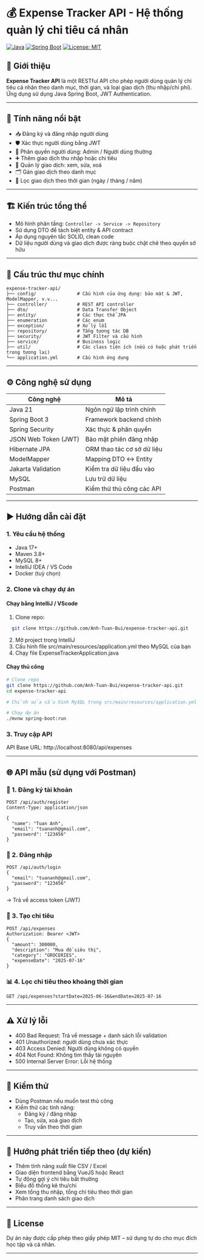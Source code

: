 # 💰 Expense Tracker API - Hệ thống quản lý chi tiêu cá nhân

[![Java](https://img.shields.io/badge/Java-21-blue)](https://openjdk.org/projects/jdk/17/)
[![Spring Boot](https://img.shields.io/badge/Spring%20Boot-3.5.0-brightgreen)](https://spring.io/projects/spring-boot)
[![License: MIT](https://img.shields.io/badge/license-MIT-blue.svg)](LICENSE)

## 📘 Giới thiệu

**Expense Tracker API** là một RESTful API cho phép người dùng quản lý chi tiêu cá nhân theo danh mục, thời gian, và loại giao dịch (thu nhập/chi phí). Ứng dụng sử dụng Java Spring Boot, JWT Authentication.

---

## 🧩 Tính năng nổi bật
- 📥 Đăng ký và đăng nhập người dùng
- 🛡️ Xác thực người dùng bằng JWT
- 🔐 Phân quyền người dùng: Admin / Người dùng thường
- ➕ Thêm giao dịch thu nhập hoặc chi tiêu
- 🧾 Quản lý giao dịch: xem, sửa, xoá
- 🗂️ Gán giao dịch theo danh mục
- 📆 Lọc giao dịch theo thời gian (ngày / tháng / năm)

---

## 🏗️ Kiến trúc tổng thể

- Mô hình phân tầng: `Controller -> Service -> Repository`
- Sử dụng DTO để tách biệt entity & API contract
- Áp dụng nguyên tắc SOLID, clean code
- Dữ liệu người dùng và giao dịch được ràng buộc chặt chẽ theo quyền sở hữu

---

## 📁 Cấu trúc thư mục chính
```
expense-tracker-api/
├── config/               # Cấu hình của ứng dụng: bảo mật & JWT, ModelMapper, v.v...
├── controller/           # REST API controller
├── dto/                  # Data Transfer Object
├── entity/               # Các thực thể JPA
├── enumeration           # Các enum
├── exception/            # Xử lý lỗi
├── repository/           # Tầng tương tác DB
├── security/             # JWT Filter và cấu hình
├── service/              # Business logic
├── util/                 # Các class tiện ích (nếu có hoặc phát triển trong tương lai)
└── application.yml       # Cấu hình ứng dụng
```

---

## ⚙️ Công nghệ sử dụng

| Công nghệ | Mô tả |
|----------|-------|
| Java 21 | Ngôn ngữ lập trình chính |
| Spring Boot 3 | Framework backend chính |
| Spring Security | Xác thực & phân quyền |
| JSON Web Token (JWT) | Bảo mật phiên đăng nhập |
| Hibernate JPA | ORM thao tác cơ sở dữ liệu |
| ModelMapper | Mapping DTO ↔ Entity |
| Jakarta Validation | Kiểm tra dữ liệu đầu vào |
| MySQL | Lưu trữ dữ liệu |
| Postman | Kiểm thử thủ công các API |

---

## ▶️ Hướng dẫn cài đặt
### 1. Yêu cầu hệ thống
- Java 17+
- Maven 3.8+
- MySQL 8+
- IntelliJ IDEA / VS Code
- Docker (tuỳ chọn)

### 2. Clone và chạy dự án
#### Chạy bằng IntelliJ / VScode
1. Clone repo:
  ```bash
    git clone https://github.com/Anh-Tuan-Bui/expense-tracker-api.git
  ```
2. Mở project trong IntelliJ
3. Cấu hình file src/main/resources/application.yml theo MySQL của bạn
4. Chạy file ExpenseTrackerApplication.java

#### Chạy thủ công
```bash
# Clone repo
git clone https://github.com/Anh-Tuan-Bui/expense-tracker-api.git
cd expense-tracker-api

# Chỉnh sửa cấu hình MySQL trong src/main/resources/application.yml theo MySQL của bạn

# Chạy dự án
./mvnw spring-boot:run
```

### 3. Truy cập API
API Base URL: http://localhost:8080/api/expenses

---

## 🌐 API mẫu (sử dụng với Postman)
### 📝 1. Đăng ký tài khoản
```http
POST /api/auth/register
Content-Type: application/json

{
  "name": "Tuan Anh",
  "email": "tuananh@gmail.com",
  "password": "123456"
}
```

### 🔑 2. Đăng nhập
```http
POST /api/auth/login
{
  "email": "tuananh@gmail.com",
  "password": "123456"
}
```
→ Trả về access token (JWT)

### 💸 3. Tạo chi tiêu
```http
POST /api/expenses
Authorization: Bearer <JWT>
{
  "amount": 300000,
  "description": "Mua đồ siêu thị",
  "category": "GROCERIES",
  "expenseDate": "2025-07-16"
}
```

### 📊 4. Lọc chi tiêu theo khoảng thời gian
```http
GET /api/expenses?startDate=2025-06-16&endDate=2025-07-16
```

---

## ⚠️ Xử lý lỗi
- 400 Bad Request: Trả về message + danh sách lỗi validation
- 401 Unauthorized: người dùng chưa xác thực
- 403 Access Denied: Người dùng không có quyền
- 404 Not Found: Không tìm thấy tài nguyên
- 500 Internal Server Error: Lỗi hệ thống

---

## 🧪 Kiểm thử
- Dùng Postman nếu muốn test thủ công
- Kiểm thử các tính năng:
    - Đăng ký / đăng nhập
    - Tạo, sửa, xoá giao dịch
    - Truy vấn theo thời gian

---

## 🧠 Hướng phát triển tiếp theo (dự kiến)
- Thêm tính năng xuất file CSV / Excel
- Giao diện frontend bằng VueJS hoặc React
- Tự động gợi ý chi tiêu bất thường
- Biểu đồ thống kê thu/chi
- Xem tổng thu nhập, tổng chi tiêu theo thời gian
- Phân trang danh sách giao dịch

---

## 📄 License
Dự án này được cấp phép theo giấy phép MIT – sử dụng tự do cho mục đích học tập và cá nhân.

---